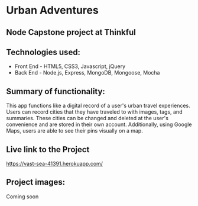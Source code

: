 # Urban Adventures

## Node Capstone project at Thinkful

## Technologies used:
* Front End - HTML5, CSS3, Javascript, jQuery
* Back End - Node.js, Express, MongoDB, Mongoose, Mocha


## Summary of functionality:
This app functions like a digital record of a user's urban travel experiences. Users can record cities that they have traveled to with images, tags, and summaries. These cities can be changed and deleted at the user's convenience and are stored in their own account. Additionally, using Google Maps, users are able to see their pins visually on a map.


## Live link to the Project
https://vast-sea-41391.herokuapp.com/

## Project images:

Coming soon